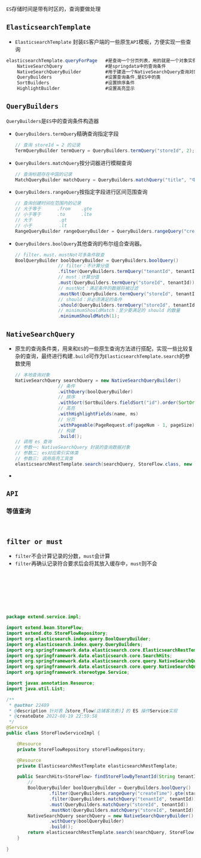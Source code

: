 





`ES`存储时间是带有时区的，查询要做处理

##  `ElasticsearchTemplate` 

-   `ElasticsearchTemplate` 封装`ES`客户端的一些原生`API`模板，方便实现一些查询

```java
elasticsearchTemplate.queryForPage   #是查询一个分页列表，用的就是一个对象实例
    NativeSearchQuery                #是springdata中的查询条件
    NativeSearchQueryBuilder         #用于建造一个NativeSearchQuery查询对象
    QueryBuilders                    #设置查询条件,是ES中的类
    SortBuilders                     #设置排序条件
    HighlightBuilder                 #设置高亮显示
```



## `QueryBuilders` 

`QueryBuilders`是`ES`中的查询条件构造器

-   `QueryBuilders.termQuery`精确查询指定字段

    ```java
    // 查询 storeId = 2 的记录
    TermQueryBuilder termQuery = QueryBuilders.termQuery("storeId", 2);
    ```

-   `QueryBuilders.matchQuery`按分词器进行模糊查询

    ```java
    // 查询标题存在中国的记录
    MatchQueryBuilder matchQuery = QueryBuilders.matchQuery("title", "中国");
    ```

-   `QueryBuilders.rangeQuery`按指定字段进行区间范围查询

    ```java
    // 查询创建时间在范围内的记录
    // 大于等于      .from    .gte   
    // 小于等于      .to      .lte 
    // 大于          .gt
    // 小于          .lt
    RangeQueryBuilder rangeQueryBuilder = QueryBuilders.rangeQuery("createTime").from(startTime).to(endTime);
    ```

-   `QueryBuilders.boolQuery`其他查询的布尔组合查询器。

    ```java
    // filter、must、mustNot可多条件联查
    BoolQueryBuilder boolQueryBuilder = QueryBuilders.boolQuery() 
    				// filter：不计算分值
                    .filter(QueryBuilders.termQuery("tenantId", tenantId))
    				// must：计算分值
                    .must(QueryBuilders.termQuery("storeId", tenantId)) 
    				// mustNot：满足条件的数据将被过滤
                    .mustNot(QueryBuilders.termQuery("storeId", tenantId))
    				// should：非必须满足的条件
                    .should(QueryBuilders.termQuery("storeId", tenantId))
    				// minimumShouldMatch：至少要满足的 should 的数量
                    .minimumShouldMatch(1);
    ```



## `NativeSearchQuery`

-   原生的查询条件类，用来和`ES`的一些原生查询方法进行搭配，实现一些比较复杂的查询，最终进行构建`.build`可作为`ElasticsearchTemplate.search`的参数使用

    ```java
    // 本地查询对象
    NativeSearchQuery searchQuery = new NativeSearchQueryBuilder()
                    // 条件
                    .withQuery(boolQueryBuilder)
                    // 排序
                    .withSort(SortBuilders.fieldSort("id").order(SortOrder.ASC))
                    // 高亮
                    .withHighlightFields(name, ms)
                    // 分页
                    .withPageable(PageRequest.of(pageNum - 1, pageSize))
                    // 构建
                    .build();
    // 调用 es 查询
    // 参数一: NativeSearchQuery 封装的查询数据对象
    // 参数二: es对应索引实体类
    // 参数三: 调用高亮工具类
    elasticsearchRestTemplate.search(searchQuery, StoreFlow.class, new Hig());
    ```

    

-   





## `API`

### 等值查询

```java
```











```java

```







## `filter or must`

-   `filter`不会计算记录的分数，`must`会计算
-   `filter`再确认记录符合要求后会将其放入缓存中，`must`则不会





```java

```







```java

```







```java

```







```java

```







```java

```







```java

```







```java

```







```java

```











































```java
package extend.service.impl;

import extend.bean.StoreFlow;
import extend.dto.StoreFlowRepository;
import org.elasticsearch.index.query.BoolQueryBuilder;
import org.elasticsearch.index.query.QueryBuilders;
import org.springframework.data.elasticsearch.core.ElasticsearchRestTemplate;
import org.springframework.data.elasticsearch.core.SearchHits;
import org.springframework.data.elasticsearch.core.query.NativeSearchQuery;
import org.springframework.data.elasticsearch.core.query.NativeSearchQueryBuilder;
import org.springframework.stereotype.Service;

import javax.annotation.Resource;
import java.util.List;

/**
 * @author 22489
 * @description 针对表【store_flow(店铺客流表)】的 ES 操作Service实现
 * @createDate 2022-08-19 22:59:58
 */
@Service
public class StoreFlowServiceImpl {

    @Resource
    private StoreFlowRepository storeFlowRepository;

    @Resource
    private ElasticsearchRestTemplate elasticsearchRestTemplate;

    public SearchHits<StoreFlow> findStoreFlowByTenantId(String tenantId, String startTime, String endTime) {
        // 
        BoolQueryBuilder boolQueryBuilder = QueryBuilders.boolQuery()
                .filter(QueryBuilders.rangeQuery("createTime").gte(startTime).lte(endTime))
                .filter(QueryBuilders.matchQuery("tenantId", tenantId))
                .must(QueryBuilders.matchQuery("storeId", tenantId))
                .mustNot(QueryBuilders.matchQuery("storeId", tenantId));
        NativeSearchQuery searchQuery = new NativeSearchQueryBuilder()
                .withQuery(boolQueryBuilder)
                .build();
        return elasticsearchRestTemplate.search(searchQuery, StoreFlow.class);
    }
     
}

```

















